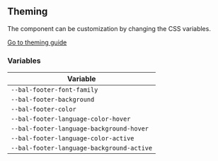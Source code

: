 ## Theming

The component can be customization by changing the CSS variables.

<a class="sb-unstyled button is-primary" href="../?path=/docs/development-theming--page">Go to theming guide</a>

<!-- START: human documentation -->

<!-- END: human documentation -->

### Variables​

| Variable                                  |
| ----------------------------------------- |
| `--bal-footer-font-family`                |
| `--bal-footer-background`                 |
| `--bal-footer-color`                      |
| `--bal-footer-language-color-hover`       |
| `--bal-footer-language-background-hover`  |
| `--bal-footer-language-color-active`      |
| `--bal-footer-language-background-active` |
